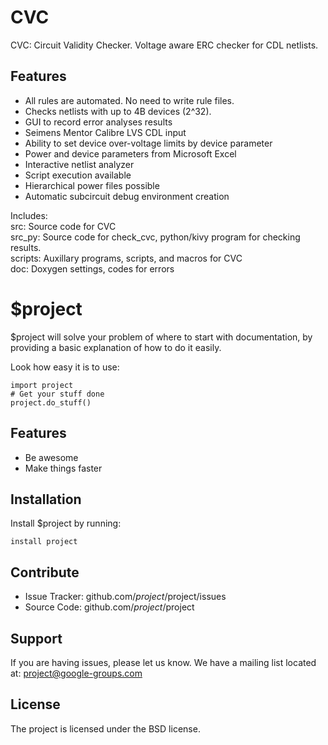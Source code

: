 # CVC

CVC: Circuit Validity Checker. Voltage aware ERC checker for CDL netlists.

Features
--------
- All rules are automated. No need to write rule files.
- Checks netlists with up to 4B devices (2^32).
- GUI to record error analyses results
- Seimens Mentor Calibre LVS CDL input
- Ability to set device over-voltage limits by device parameter
- Power and device parameters from Microsoft Excel
- Interactive netlist analyzer
- Script execution available
- Hierarchical power files possible
- Automatic subcircuit debug environment creation

Includes:  
src: Source code for CVC  
src_py: Source code for check_cvc, python/kivy program for checking results.  
scripts: Auxillary programs, scripts, and macros for CVC  
doc: Doxygen settings, codes for errors  

$project
========

$project will solve your problem of where to start with documentation,
by providing a basic explanation of how to do it easily.

Look how easy it is to use:

    import project
    # Get your stuff done
    project.do_stuff()

Features
--------

- Be awesome
- Make things faster

Installation
------------

Install $project by running:

    install project

Contribute
----------

- Issue Tracker: github.com/$project/$project/issues
- Source Code: github.com/$project/$project

Support
-------

If you are having issues, please let us know.
We have a mailing list located at: project@google-groups.com

License
-------

The project is licensed under the BSD license.
